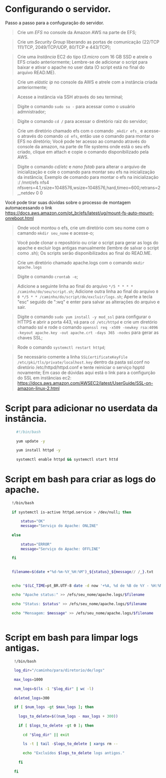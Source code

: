 # Configurando o servidor.
Passo a passo para a confuguração do servidor.
> Crie um _EFS_ no console da Amazon AWS na parte de EFS;

> Crie um _Security Group_ liberando as portas de comunicação (22/TCP 111/TCP, 2049/TCP/UDP, 80/TCP e 443/TCP);

> Crie uma _Instância_ EC2 do tipo _t3.micro_ com 16 GB SSD e atrele o EFS criado anteriormente;
Lembre-se de adicionar o script para baixar e ativar o apache no user data (O script está no final do arquivo READ.ME).

> Crie um _elástic ip_ no console da AWS e atrele com a instância criada anteriormente;

> Acesse a instância via SSH através do seu terminal;

> Digite o comando ```sudo su -``` para acessar como o usuário admnistrador;

> Digite o comando ```cd /``` para acessar o diretório raiz do servidor;

> Crie um diretório chamado efs com o comando ```_mkdir efs_``` e acesse-o através do comando ```cd efs```, então use o comando para montar o EFS no diretório;
Você pode ter acesso ao comando através do console da amazon, na parte de file systems onde está o seu efs criado, clique em attach e copie o comando disponibilizado pela AWS.

> Digite o comando _cd/etc_ e _nano fstab_ para alterar o arquivo de inicialização e cole o comando para montar seu efs na inicialização da instância;
Exemplo de comando para montar o efs na inicialização <IP do DNS do EFS>:/ /mnt/efs nfs4     nfsvers=4.1,rsize=1048576,wsize=1048576,hard,timeo=600,retrans=2,_netdev 0 0

Você pode tirar suas dúvidas sobre o processo de montagem automacessando o link https://docs.aws.amazon.com/pt_br/efs/latest/ug/mount-fs-auto-mount-onreboot.html

> Onde você montou o efs, crie um diretório com seu nome com o camando ```mkdir seu_nome``` e acesse-o;

> Você pode clonar o repositório ou criar o script para gerar as logs do apache e excluir logs antigas manualmente (lembre de salvar o script como .sh);
Os scripts serão disponibilizados ao final do READ.ME.

> Crie um diretório chamado apache.logs com o comando ```mkdir apache.logs```

> Digite o comando ```crontab -e```;

> Adicione a seguinte linha ao final do arquivo ```*/5 * * * * /caminho/do/seu/script.sh```;
> Adicione outra linha ao final do arquivo ```0 0 */5 * * /caminho/do/script/de/excluir/logs.sh```;
> Aperte a tecla "esc" seguido de ":wq" e enter para salvar as alterações do arquivo e sair.

> Digite o comando ```sudo yum install -y mod_ssl``` para configurar o HTTPS e abrir a porta 443, vá para ```cd /etc/httpd``` e crie um diretório chamado 
> ssl e rode o comando ```openssl req -x509 -newkey rsa:4096 -keyout apache.key -out apache.crt -days 365 -nodes``` para gerar as chaves SSL;

> Rode o comando ```systemctl restart httpd```;

> Se necessário comente a linha ```SSLCertificateKeyFile /etc/pki/tls/private/localhost.key``` dentro da pasta ssl.conf no diretório /etc/httpd/httpd.conf e tente reiniciar o serviço hpptd novamente;
Em caso de dúvidas aqui está o link para a configurção do SSL em instâncias ec2: https://docs.aws.amazon.com/AWSEC2/latest/UserGuide/SSL-on-amazon-linux-2.html

# Script para adicionar no userdata da instância.
```bash
     #!/bin/bash
    
     yum update -y
    
     yum install httpd -y
    
     systemctl enable httpd && systemctl start httd
```  

# Script em bash para criar as logs do apache.
```bash
   !/bin/bash
   
   if systemctl is-active httpd.service > /dev/null; then
   
       status="OK"
       message="Serviço do Apache: ONLINE"
  
   else
    
       status="ERROR"
       message="Serviço do Apache: OFFLINE"
       
   fi
  
   
   filename=$(date +"%d-%m-%Y_%H:%M")_${status}_${message// /_}.txt
  
   
   echo "$(LC_TIME=pt_BR.UTF-8 date -d now '+%A, %d de %B de %Y - %H:%M:%S')" >> /efs/seu_nome/apache.logs/$filename
   
   echo "Apache status:" >> /efs/seu_nome/apache.logs/$filename
   
   echo "Status: $status" >> /efs/seu_nome/apache.logs/$filename
   
   echo "Mensagem: $message" >> /efs/seu_nome/apache.logs/$filename
   
 ``` 

# Script em bash para limpar logs antigas.
```bash
    !/bin/bash
   
    log_dir="/caminho/para/diretorio/de/logs"
    
    max_logs=1000
   
    num_logs=$(ls -1 "$log_dir" | wc -l)
    
    deleted_logs=300
    
    if [ $num_logs -gt $max_logs ]; then
   
      logs_to_delete=$((num_logs - max_logs + 300))
      
      if [ $logs_to_delete -gt 0 ]; then
      
        cd "$log_dir" || exit
        
        ls -t | tail -$logs_to_delete | xargs rm --
        
        echo "Excluídos $logs_to_delete logs antigos."
        
      fi
      
    fi
```
